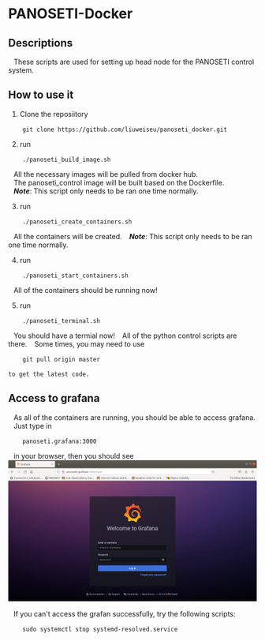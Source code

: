 # PANOSETI-Docker
## Descriptions
&ensp; These scripts are used for setting up head node for the PANOSETI control system.
## How to use it
1. Clone the reposiitory  
```
    git clone https://github.com/liuweiseu/panoseti_docker.git
```
2. run 
```shell
    ./panoseti_build_image.sh
```
&ensp; All the necessary images will be pulled from docker hub.  
&ensp; The panoseti_control image will be built based on the Dockerfile.  
&ensp; ***Note***: This script only needs to be ran one time normally.  

3. run
```shell
    ./panoseti_create_containers.sh
```
&ensp; All the containers will be created.
&ensp; ***Note***: This script only needs to be ran one time normally. 

4. run
```shell
    ./panoseti_start_containers.sh
```
&ensp; All of the containers should be running now!

5. run
```
    ./panoseti_terminal.sh
```
&ensp; You should have a termial now!
&ensp; All of the python control scripts are there.
&ensp; Some times, you may need to use
```
    git pull origin master
```
    to get the latest code.

## Access to grafana
&ensp; As all of the containers are running, you should be able to access grafana.  
&ensp; Just type in
```
    panoseti.grafana:3000
```
&ensp; in your browser, then you should see  
![panoseti-grafana](./Figures/panoseti-grafana.png)  

&ensp; If you can't access the grafan successfully, try the following scripts:
```
    sudo systemctl stop systemd-resolved.service 
```